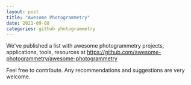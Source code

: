 ```yaml
---
layout: post
title: "Awesome Photogrammetry"
date: 2021-09-08
categories: github photogrammetry
---
```


We've published a list with awesome photogrammetry projects, applications, tools, resources at https://github.com/awesome-photogrammetry/awesome-photogrammetry

Feel free to contribute. Any recommendations and suggestions are very welcome.